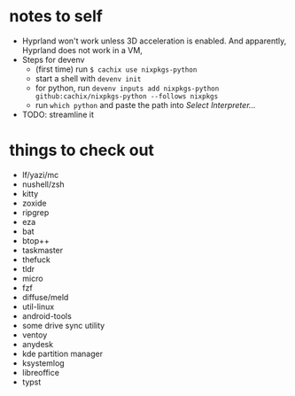 # notes to self

- Hyprland won't work unless 3D acceleration is enabled. And apparently, Hyprland does not work in a VM,
- Steps for devenv
  - (first time) run `$ cachix use nixpkgs-python`
  - start a shell with `devenv init`
  - for python, run `devenv inputs add nixpkgs-python github:cachix/nixpkgs-python --follows nixpkgs`
  - run `which python` and paste the path into *Select Interpreter...*
- TODO: streamline it

# things to check out

- lf/yazi/mc
- nushell/zsh
- kitty
- zoxide
- ripgrep
- eza
- bat
- btop++
- taskmaster
- thefuck
- tldr
- micro
- fzf
- diffuse/meld
- util-linux
- android-tools
- some drive sync utility
- ventoy
- anydesk
- kde partition manager
- ksystemlog
- libreoffice
- typst